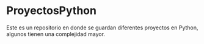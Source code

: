 # ProyectosPython
Este es un repositorio en donde se guardan diferentes proyectos en Python, algunos tienen una complejidad mayor.
